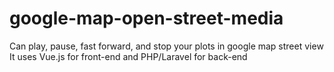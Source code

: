 # google-map-open-street-media
Can play, pause, fast forward, and stop your plots in google map street view
It uses Vue.js for front-end and PHP/Laravel for back-end
